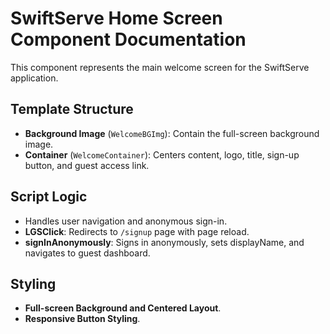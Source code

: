 # SwiftServe Home Screen Component Documentation

This component represents the main welcome screen for the SwiftServe application.

## Template Structure

- **Background Image** (`WelcomeBGImg`): Contain the full-screen background image.
- **Container** (`WelcomeContainer`): Centers content, logo, title, sign-up button, and guest access link.

## Script Logic

- Handles user navigation and anonymous sign-in.
- **LGSClick**: Redirects to `/signup` page with page reload.
- **signInAnonymously**: Signs in anonymously, sets displayName, and navigates to guest dashboard.

## Styling

- **Full-screen Background and Centered Layout**.
- **Responsive Button Styling**.

